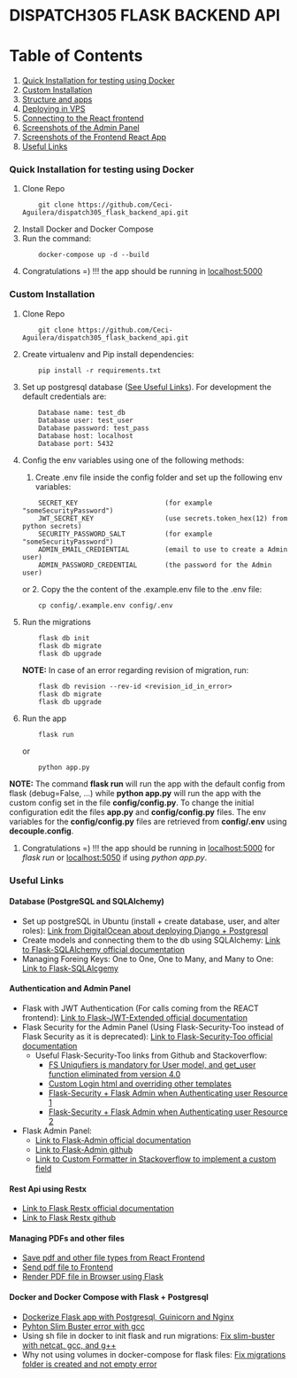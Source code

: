 # DISPATCH305 FLASK BACKEND API


# Table of Contents
1. [Quick Installation for testing using Docker](#docker)
2. [Custom Installation](#installation)
3. [Structure and apps](#structure)
4. [Deploying in VPS](#deploy)
5. [Connecting to the React frontend](#frontend)
6. [Screenshots of the Admin Panel](#screenshots)
7. [Screenshots of the Frontend React App](#screenshots_frontend)
8. [Useful Links](#useful_links)







<a name="docker"></a>
### Quick Installation for testing using Docker

1. Clone Repo
    ```
        git clone https://github.com/Ceci-Aguilera/dispatch305_flask_backend_api.git
    ```
1. Install Docker and Docker Compose
1. Run the command:
   ```
       docker-compose up -d --build
   ```
1. Congratulations =) !!! the app should be running in [localhost:5000](http://localhost:5000)




















<a name="installation"></a>
### Custom Installation

1. Clone Repo
    ```
        git clone https://github.com/Ceci-Aguilera/dispatch305_flask_backend_api.git
    ```


1. Create virtualenv and Pip install dependencies:
    ```
        pip install -r requirements.txt
    ```

1. Set up postgresql database ([See Useful Links](#useful_links)). For development the default credentials are:
    ```
        Database name: test_db
        Database user: test_user
        Database password: test_pass
        Database host: localhost
        Database port: 5432
    ```
1. Config the env variables using one of the following methods:
	1. Create .env file inside the config folder and set up the following env variables:
	```
    	SECRET_KEY                 		(for example "someSecurityPassword")
        JWT_SECRET_KEY                  (use secrets.token_hex(12) from python secrets)
        SECURITY_PASSWORD_SALT          (for example "someSecurityPassword")
        ADMIN_EMAIL_CREDIENTIAL         (email to use to create a Admin user)
        ADMIN_PASSWORD_CREDENTIAL       (the password for the Admin user)
    ```
	or
    2. Copy the the content of the .example.env file to the .env file:
    ```
    	cp config/.example.env config/.env
    ```

1. Run the migrations
    ```
        flask db init
        flask db migrate
        flask db upgrade
    ```

    __NOTE:__ In case of an error regarding revision of migration, run:
    ```
        flask db revision --rev-id <revision_id_in_error>
        flask db migrate
        flask db upgrade
    ```

1. Run the app
    ```
        flask run
    ```
    
    or 
    ```
    	python app.py
    ```

__NOTE:__ The command __flask run__ will run the app with the default config from flask (debug=False, ...) while __python app.py__ will run the app with the custom config set in the file  __config/config.py__. To change the initial configuration edit the files __app.py__ and __config/config.py__ files. The env variables for the __config/config.py__ files are retrieved from __config/.env__ using __decouple.config__.

1. Congratulations =) !!! the app should be running in [localhost:5000](http://localhost:5000) for _flask run_ or [localhost:5050](http://localhost:5050) if using _python app.py_.













<a name="useful_links"></a>
### Useful Links

#### Database (PostgreSQL and SQLAlchemy)

- Set up postgreSQL in Ubuntu (install + create database, user, and alter roles): [Link from DigitalOcean about deploying Django + Postgresql](https://www.digitalocean.com/community/tutorials/how-to-set-up-django-with-postgres-nginx-and-gunicorn-on-ubuntu-16-04)
- Create models and connecting them to the db using SQLAlchemy: [Link to Flask-SQLAlchemy official documentation](https://flask-sqlalchemy.palletsprojects.com/en/2.x/)
- Managing Foreing Keys: One to One, One to Many, and Many to One: [Link to Flask-SQLAlcgemy](https://flask-sqlalchemy.palletsprojects.com/en/2.x/models/)


#### Authentication and Admin Panel

- Flask with JWT Authentication (For calls coming from the REACT frontend): [Link to Flask-JWT-Extended official documentation](https://flask-jwt-extended.readthedocs.io/en/stable/) 
- Flask Security for the Admin Panel (Using Flask-Security-Too instead of Flask Security as it is deprecated): [Link to Flask-Security-Too official documentation](https://flask-security-too.readthedocs.io/en/stable/)
	- Useful Flask-Security-Too links from Github and Stackoverflow:
		- [FS Uniqufiers is mandatory for User model, and get_user function eliminated from version 4.0](https://github.com/Flask-Middleware/flask-security/issues/85)
		- [Custom Login html and overriding other templates](https://stackoverflow.com/questions/47317722/how-do-i-embed-a-flask-security-login-form-on-my-page)
		- [Flask-Security + Flask Admin when Authenticating user Resource 1](https://stackoverflow.com/questions/31091637/how-to-secure-the-flask-admin-panel-with-flask-security)
		- [Flask-Security + Flask Admin when Authenticating user Resource 2](https://gist.github.com/skyuplam/ffb1b5f12d7ad787f6e4)
- Flask Admin Panel: 
	- [Link to Flask-Admin official documentation](https://flask-admin.readthedocs.io/en/latest/)
	- [Link to Flask-Admin github](https://github.com/flask-admin/flask-admin)
	- [Link to Custom Formatter in Stackoverflow to implement a custom field](https://stackoverflow.com/questions/37258668/flask-admin-how-to-change-formatting-of-columns-get-urls-to-display)


#### Rest Api using Restx

- [Link to Flask Restx official documentation](https://flask-restx.readthedocs.io/en/latest/)
- [Link to Flask Restx github](https://github.com/python-restx/flask-restx)


#### Managing PDFs and other files
- [Save pdf and other file types from React Frontend](https://medium.com/excited-developers/file-upload-with-react-flask-e115e6f2bf99)
- [Send pdf file to Frontend](https://docs.faculty.ai/user-guide/apis/flask_apis/flask_file_upload_download.html)
- [Render PDF file in Browser using Flask](https://artsysops.com/2021/01/02/how-to-open-a-pdf-file-on-the-browser-with-flask/)


#### Docker and Docker Compose with Flask + Postgresql
- [Dockerize Flask app with Postgresql, Guinicorn and Nginx](https://testdriven.io/blog/dockerizing-flask-with-postgres-gunicorn-and-nginx/#gunicorn)
- [Pyhton Slim Buster error with gcc](https://github.com/watson-developer-cloud/python-sdk/issues/418)
- Using sh file in docker to init flask and run migrations: [Fix slim-buster with netcat, gcc, and g++](https://stackoverflow.com/questions/61726605/docker-entrypoint-sh-not-found)
- Why not using volumes in docker-compose for flask files: [Fix migrations folder is created and not empty error](https://stackoverflow.com/questions/69297600/why-isnt-my-dockerignore-file-ignoring-files)













